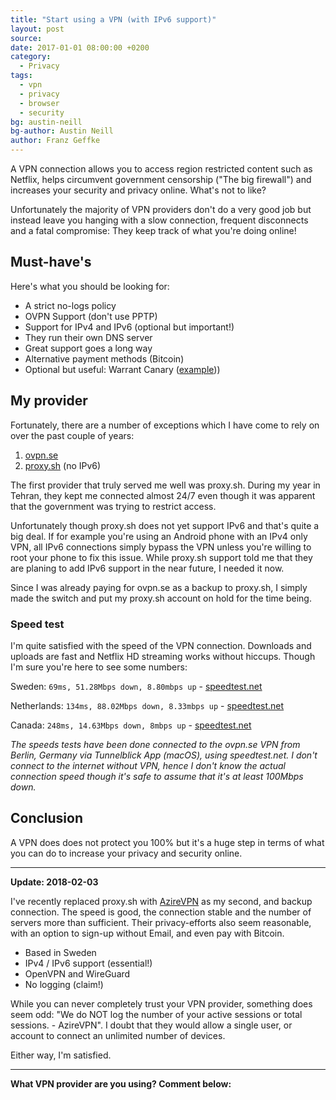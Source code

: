 ```yaml
---
title: "Start using a VPN (with IPv6 support)"
layout: post
source:
date: 2017-01-01 08:00:00 +0200
category:
  - Privacy
tags:
  - vpn
  - privacy
  - browser
  - security
bg: austin-neill
bg-author: Austin Neill
author: Franz Geffke
---
```


A VPN connection allows you to access region restricted content such as Netflix, helps circumvent government censorship ("The big firewall") and increases your security and privacy online. What's not to like?

Unfortunately the majority of VPN providers don't do a very good job but instead leave you hanging with a slow connection, frequent disconnects and a fatal compromise: They keep track of what you're doing online!

## Must-have's

Here's what you should be looking for:
- A strict no-logs policy
- OVPN Support (don't use PPTP)
- Support for IPv4 and IPv6 (optional but important!)
- They run their own DNS server
- Great support goes a long way
- Alternative payment methods (Bitcoin)
- Optional but useful: Warrant Canary ([example](https://proxy.sh/canary.txt)))

## My provider

Fortunately, there are a number of exceptions which I have come to rely on over the past couple of years:

1. [ovpn.se](https://www.ovpn.se/en)
2. [proxy.sh](https://proxy.sh/) (no IPv6)

The first provider that truly served me well was proxy.sh. During my year in Tehran, they kept me connected almost 24/7 even though it was apparent that the government was trying to restrict access.

Unfortunately though proxy.sh does not yet support IPv6 and that's quite a big deal. If for example you're using an Android phone with an IPv4 only VPN, all IPv6 connections simply bypass the VPN unless you're willing to root your phone to fix this issue. While proxy.sh support told me that they are planing to add IPv6 support in the near future, I needed it now.

Since I was already paying for ovpn.se as a backup to proxy.sh, I simply made the switch and put my proxy.sh account on hold for the time being.

### Speed test

I'm quite satisfied with the speed of the VPN connection. Downloads and uploads are fast and Netflix HD streaming works without hiccups. Though I'm sure you're here to see some numbers:

Sweden: `69ms, 51.28Mbps down, 8.80mbps up` - [speedtest.net](http://beta.speedtest.net/result/5999087648)

Netherlands: `134ms, 88.02Mbps down, 8.33mbps up` - [speedtest.net](http://beta.speedtest.net/result/5999104320)

Canada: `248ms, 14.63Mbps down, 8mbps up` - [speedtest.net](http://beta.speedtest.net/result/5999104320)

_The speeds tests have been done connected to the ovpn.se VPN from Berlin, Germany via Tunnelblick App (macOS), using speedtest.net. I don't connect to the internet without VPN, hence I don't know the actual connection speed though it's safe to assume that it's at least 100Mbps down._

## Conclusion

A VPN does does not protect you 100% but it's a huge step in terms of what you can do to increase your privacy and security online.

<hr>

**Update: 2018-02-03**

I've recently replaced proxy.sh with [AzireVPN](https://www.azirevpn.com/) as my second, and backup connection. The speed is good, the connection stable and the number of servers more than sufficient. Their privacy-efforts also seem reasonable, with an option to sign-up without Email, and even pay with Bitcoin.

- Based in Sweden
- IPv4 / IPv6 support (essential!)
- OpenVPN and WireGuard
- No logging (claim!)

While you can never completely trust your VPN provider, something does seem odd: "We do NOT log the number of your active sessions or total sessions. - AzireVPN". I doubt that they would allow a single user, or account to connect an unlimited number of devices.

Either way, I'm satisfied.

<hr>

**What VPN provider are you using? Comment below:**
